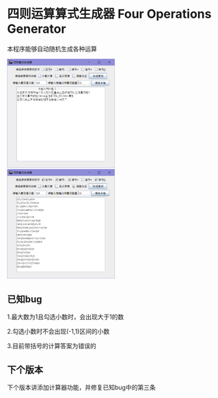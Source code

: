 # 四则运算算式生成器 Four Operations Generator

本程序能够自动随机生成各种运算

<img src="https://raw.githubusercontent.com/KobayashiSouryuu/FourOperationsGenerator/master/%E6%BC%94%E7%A4%BA1.png" width="50%">
<img src="https://raw.githubusercontent.com/KobayashiSouryuu/FourOperationsGenerator/master/%E6%BC%94%E7%A4%BA2.png" width="50%">

## 已知bug

1.最大数为1且勾选小数时，会出现大于1的数

2.勾选小数时不会出现(-1,1)区间的小数

3.目前带括号的计算答案为错误的

## 下个版本

下个版本讲添加计算器功能，并修复已知bug中的第三条
